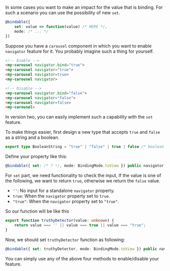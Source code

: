 In some cases you want to make an impact for the value that is binding. For such a scenario you can use the possibility of new `set`.

```ts
@bindable({ 
    set: value => function(value) /* HERE */, 
    mode: /* ... */ 
}) 
```

Suppose you have a `carousel` component in which you want to enable `navigator` feature for it. 
You probably imagine such a thing for yourself.

```html
<!-- Enable -->
<my-carousel navigator.bind="true">
<my-carousel navigator="true">
<my-carousel navigator=true>
<my-carousel navigator>

<!-- Disable -->
<my-carousel navigator.bind="false">
<my-carousel navigator="false">
<my-carousel navigator=false>
<my-carousel>
```

In version two, you can easily implement such a capability with the `set` feature.

To make things easier, first design a new type that accepts `true` and `false` as a string and a boolean.

```ts
export type BooleanString = "true" | "false" | true | false /* boolean */;
```

Define your property like this:

```ts
@bindable({ set: /* ? */, mode: BindingMode.toView }) public navigator: BooleanString = false;
```

For `set` part, we need functionality to check the input, If the value is one of the following, we want to return `true`, otherwise we return the `false` value.

* `''`: No input for a standalone `navigator` property.
* `true`: When the `navigator` property set to `true`.
* `"true"`: When the `navigator` property set to `"true"`.

So our function will be like this

```ts
export function truthyDetector(value: unknown) {
    return value === '' || value === true || value === "true";
}
```

Now, we should set `truthyDetector` function as following:

```ts
@bindable({ set: truthyDetector, mode: BindingMode.toView }) public navigator: BooleanString = false;
```

You can simply use any of the above four methods to enable/disable your feature.